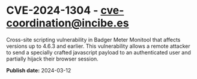 # CVE-2024-1304 - cve-coordination@incibe.es

Cross-site scripting vulnerability in Badger Meter Monitool that affects versions up to 4.6.3 and earlier. This vulnerability allows a remote attacker to send a specially crafted javascript payload to an authenticated user and partially hijack their browser session.

**Publish date:** 2024-03-12
